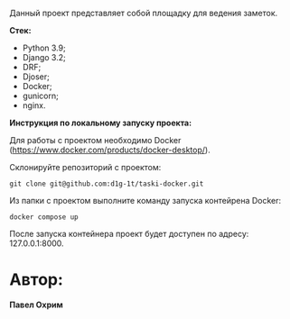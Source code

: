 Данный проект представляет собой площадку для ведения заметок.

**Стек:**
- Python 3.9;
- Django 3.2;
- DRF;
- Djoser;
- Docker;
- gunicorn;
- nginx.

**Инструкция по локальному запуску проекта:**

Для работы с проектом необходимо Docker (https://www.docker.com/products/docker-desktop/).

Склонируйте репозиторий с проектом:
```
git clone git@github.com:d1g-1t/taski-docker.git
```
Из папки с проектом выполните команду запуска контейрена Docker:
```
docker compose up
```

После запуска контейнера проект будет доступен по адресу: 127.0.0.1:8000.


# Автор:

**Павел Охрим**
